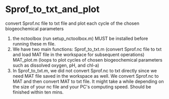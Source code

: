 # Sprof_to_txt_and_plot
convert Sprof.nc file to txt file and plot each cycle of the chosen biogeochemical parameters

1. the nctoolbox (run setup_nctoolbox.m) MUST be installed before running these m file.
2. We have two main functions:
   Sprof_to_txt.m (convert Sprof.nc file to txt and load MAT file in the workspace for subsequent operations)
   MAT_plot.m (loops to plot cycles of chosen biogeochemical parameters such as dissolved oxygen, pH, and chl-a)
3. In Sprof_to_txt.m, we did not convert Sprof.nc to txt directly since we need MAT file saved in the workspace as well. We convert Sprof.nc to MAT and then convert MAT to txt file. It might take a while depending on the size of your nc file and your PC's computing speed. Should be finished within ten mins. 

